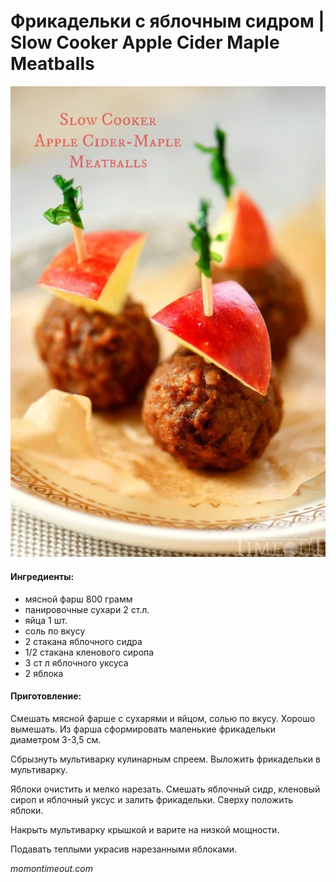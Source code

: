 ﻿---
image: ../pics/slow-cooker-apple-cider-maple-meatballs.webp
---
# Фрикадельки с яблочным сидром \| Slow Cooker Apple Cider Maple Meatballs

![](../pics/slow-cooker-apple-cider-maple-meatballs.webp)

#### Ингредиенты:

* мясной фарш 800 грамм
* панировочные сухари 2 ст.л.
* яйца 1 шт.
* соль по вкусу
* 2 стакана яблочного сидра
* 1/2 стакана кленового сиропа
* 3 ст л яблочного уксуса
* 2 яблока

#### Приготовление:

Смешать мясной фарше с сухарями и яйцом, солью по вкусу. Хорошо вымешать. Из фарша сформировать маленькие фрикадельки диаметром 3-3,5 см.

Сбрызнуть мультиварку кулинарным спреем. Выложить фрикадельки в мультиварку.

Яблоки очистить и мелко нарезать. Смешать яблочный сидр, кленовый сироп и яблочный уксус и залить фрикадельки. Сверху положить яблоки.

Накрыть мультиварку крышкой и варите на низкой мощности.

Подавать теплыми украсив нарезанными яблоками.

_momontimeout.com_

